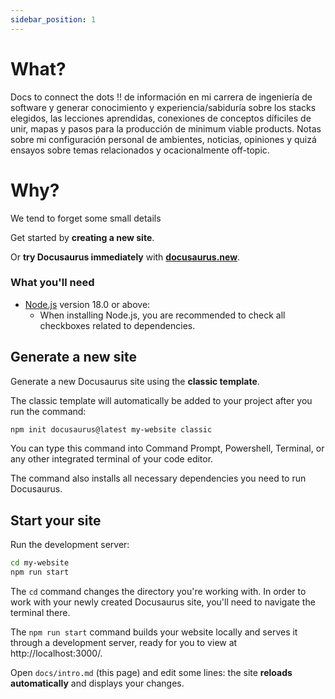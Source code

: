```yaml
---
sidebar_position: 1
---
```


# What?

Docs to connect the dots !!  de información en mi carrera de ingeniería de software y generar conocimiento y experiencia/sabiduría sobre los stacks elegidos, las lecciones aprendidas, conexiones de conceptos díficiles de unir, mapas y pasos para la producción de minimum viable products. Notas sobre mi configuración personal de ambientes, noticias, opiniones y quizá ensayos sobre temas relacionados y ocacionalmente off-topic.

# Why?

We tend to forget some small details

Get started by **creating a new site**.

Or **try Docusaurus immediately** with **[docusaurus.new](https://docusaurus.new)**.

### What you'll need

- [Node.js](https://nodejs.org/en/download/) version 18.0 or above:
  - When installing Node.js, you are recommended to check all checkboxes related to dependencies.

## Generate a new site

Generate a new Docusaurus site using the **classic template**.

The classic template will automatically be added to your project after you run the command:

```bash
npm init docusaurus@latest my-website classic
```

You can type this command into Command Prompt, Powershell, Terminal, or any other integrated terminal of your code editor.

The command also installs all necessary dependencies you need to run Docusaurus.

## Start your site

Run the development server:

```bash
cd my-website
npm run start
```

The `cd` command changes the directory you're working with. In order to work with your newly created Docusaurus site, you'll need to navigate the terminal there.

The `npm run start` command builds your website locally and serves it through a development server, ready for you to view at http://localhost:3000/.

Open `docs/intro.md` (this page) and edit some lines: the site **reloads automatically** and displays your changes.
